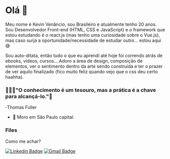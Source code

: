 # Olá 👋

Meu nome é Kevin Venâncio, sou Brasileiro e atualmente tenho 20 anos. Sou Desenvolvedor Front-end (HTML, CSS e JavaScript) e o framework que estou estudando é o react.js (mas tenho uma curiosidade sobre o Vue.js), mas caso surja a oportunidade/necessidade de estudar outro... estou aqui😅

Sou auto-ditata, então tudo o que eu aprendi até hoje foi correndo atrás de ebooks, videos, cursos... 
Adoro a área de design, composição de elementos, ver o sentimento dentro da arte sendo construida e ter o prazer de ver aquilo finalizado (fico muito feliz quando vejo que o css deu certo haahha).

### 👨🏻‍💻"O conhecimento é um tesouro, mas a prática é a chave para alcançá-lo."🎯
-Thomas Fuller

- 📍 Moro em São Paulo capital.

### Files

Como me achar?

[![Linkedin Badge](https://img.shields.io/badge/-LinkedIn-blue?style=flat-square&logo=Linkedin&logoColor=white&link=https://www.linkedin.com/in/kevinvenancio/)](https://www.linkedin.com/in/kevinvenancio/)
[![Gmail Badge](https://img.shields.io/badge/-Gmail-c14438?style=flat-square&logo=Gmail&logoColor=white&link=mailto:kevinsousa2012@gmail.com) ](mailto:kevinsousa2012@gmail.com)
